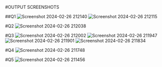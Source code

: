 #OUTPUT SCREENSHOTS

##Q1
![Screenshot 2024-02-26 212140](https://github.com/emman0000/OOP/assets/142867499/754fe13f-9218-4d75-be4e-7297df032df2)
![Screenshot 2024-02-26 212115](https://github.com/emman0000/OOP/assets/142867499/ed1afbf4-a768-4b3f-be47-06b293cac176)



#Q2
![Screenshot 2024-02-26 212038](https://github.com/emman0000/OOP/assets/142867499/19e9cacc-683d-4e98-b25f-e228d2a0ae82)



#Q3
![Screenshot 2024-02-26 212002](https://github.com/emman0000/OOP/assets/142867499/14338afe-a499-4e87-a512-2b6ab79ea05f)
![Screenshot 2024-02-26 211947](https://github.com/emman0000/OOP/assets/142867499/149c6230-0270-4d62-b930-f0e48f4ff62e)
![Screenshot 2024-02-26 211901](https://github.com/emman0000/OOP/assets/142867499/d77d179d-11dd-4c48-8b0b-2514810ae2ef)
![Screenshot 2024-02-26 211834](https://github.com/emman0000/OOP/assets/142867499/65076d0c-6d8b-4902-ae7d-43b8241dc9b7)




#Q4
![Screenshot 2024-02-26 211748](https://github.com/emman0000/OOP/assets/142867499/4445724c-72ca-45fd-83fc-af9e322a0348)




#Q5
![Screenshot 2024-02-26 211456](https://github.com/emman0000/OOP/assets/142867499/0d78fa06-a8e4-4338-8110-e2e1c28c118f)
